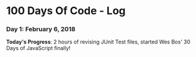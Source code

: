 # 100 Days Of Code - Log

### Day 1: February 6, 2018 

**Today's Progress**: 2 hours of revising JUnit Test files, started Wes Bos' 30 Days of JavaScript finally! 
